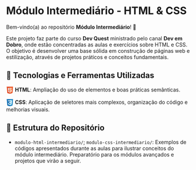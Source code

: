 # Módulo Intermediário - HTML & CSS


Bem-vindo(a) ao repositório **Módulo Intermediário**! 🎉

Este projeto faz parte do curso **Dev Quest** ministrado pelo canal **Dev em Dobro**, onde estão concentradas as aulas e exercícios sobre HTML e CSS. O objetivo é desenvolver uma base sólida em construção de páginas web e estilização, através de projetos práticos e conceitos fundamentais.



## 🚀 Tecnologias e Ferramentas Utilizadas

<img align="center" alt="HTML" height="20" width="20" src="https://raw.githubusercontent.com/devicons/devicon/master/icons/html5/html5-original.svg"> **HTML**: Ampliação do uso de elementos e boas práticas semânticas.

<img align="center" alt="CSS" height="20" width="20" src="https://raw.githubusercontent.com/devicons/devicon/master/icons/css3/css3-original.svg"> **CSS**: Aplicação de seletores mais complexos, organização do código e melhorias visuais.



## 📂 Estrutura do Repositório

- `modulo-html-intermediario/`; `modulo-css-intermediario/`: Exemplos de códigos apresentados durante as aulas para ilustrar conceitos do módulo intermediário. Preparatório para os módulos avançados e projetos que virão a seguir.
